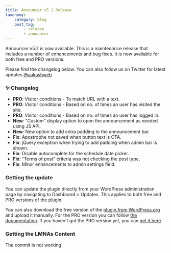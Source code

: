```yaml
---
title: Announcer v5.2 Release
taxonomy:
    category: blog
    post_tag:
        - release
        - announcer
---
```


Announcer v5.2 is now available. This is a maintenance release that includes a number of enhancements and bug fixes. It is now available for both free and PRO versions.

Please find the changelog below. You can also follow us on Twitter for latest updates [@aakashweb](https://twitter.com/aakashweb)

### ✨ Changelog
* __PRO__: Visitor conditions - To match URL with a text.
* __PRO__: Visitor conditions - Based on no. of times an user has visited the site.
* __PRO__: Visitor conditions - Based on no. of times an user has logged in.
* __New__: "Custom" display option to open the announcement as needed using JS API.
* __New__: New option to add extra padding to the announcement bar.
* __Fix__: Apostrophe not saved when button text is CTA.
* __Fix__: jQuery exception when trying to add padding when admin bar is shown.
* __Fix__: Disable autocomplete for the schedule date picker.
* __Fix__: "Terms of post" criteria was not checking the post type.
* __Fix__: Minor enhancements to admin settings field.

### Getting the update

You can update the plugin directly from your WordPress administration page by navigating to Dashboard > Updates. This applies to both free and PRO versions of the plugin.

You can also download the free version of the [plugin from WordPress.org](https://wordpress.org/plugins/announcer/) and upload it manually. For the PRO version you can follow [the documentation](https://www.aakashweb.com/docs/announcer/pro/installation/#downloading-the-plugin). If you haven't got the PRO version yet, you can [get it here](https://www.aakashweb.com/wordpress-plugins/announcer/).

### Getting the LMNAs Content
The commit is not working
